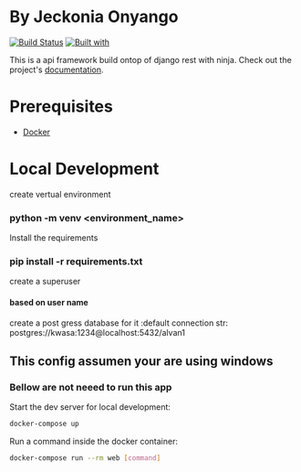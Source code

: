 # By Jeckonia Onyango <jeckonia49>

[![Build Status](https://travis-ci.org/jeckonia49/jeckonia49.svg?branch=master)](https://travis-ci.org/jeckonia49/jeckonia49)
[![Built with](https://img.shields.io/badge/Built_with-Cookiecutter_Django_Rest-F7B633.svg)](https://github.com/agconti/cookiecutter-django-rest)

This is a api framework build ontop of django rest with ninja. Check out the project's [documentation](http://jeckonia49.github.io/jeckonia49/).

# Prerequisites

- [Docker](https://docs.docker.com/docker-for-mac/install/)  

# Local Development
create vertual environment
### python -m venv <environment_name>

<!--  -->

Install the requirements 

### pip install -r requirements.txt
create a superuser 

#### based on user name

create a post gress database for it
:default connection str: postgres://kwasa:1234@localhost:5432/alvan1

## This config assumen your are using windows


### Bellow are not neeed to run this app

Start the dev server for local development:
```bash
docker-compose up
```

Run a command inside the docker container:

```bash
docker-compose run --rm web [command]
```
